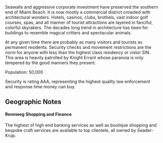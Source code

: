 Seawalls and aggressive corporate investment have preserved the southern end of Miami Beach. It is now mostly a commercial district crowded with architectural wonders. Hotels, casinos, clubs, brothels, vast indoor golf courses, spas, and all manner of tourist attractions are layered in fanciful, colorful skyrakers. The decades long trend in architecture has been for buildings to resemble magical critters and spectacular animals.  
  
At any given time there are probably as many visitors and tourists as permanent residents. Security checks and movement restrictions are the norm for anyone with less than the highest class residency or vistor SIN. This area is heavily patrolled by Knight Errant whose paranoia is only tempered by the good manners they present.   
  
Population: 50,000  
  
Security is rating AAA, representing the highest quality law enforcement and response time money can buy.

## Geographic Notes

#### Rennweg Shopping and Finance

The highest of high end banking services as well as boutique shopping and bespoke craft services are available to top clientele, all owned by Seader-Krup.